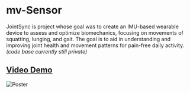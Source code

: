 # mv-Sensor

JointSync is project whose goal was to create an IMU-based wearable device to assess and optimize biomechanics, focusing on movements of squatting, lunging, and gait. 
The goal is to aid in understanding and improving joint health and movement patterns for pain-free daily activity. 
_(code base currently still private)_

## [Video Demo](https://youtu.be/1g6UM3RFQVY)

![Poster](/JointSync-Poster.jpg "Poster")

